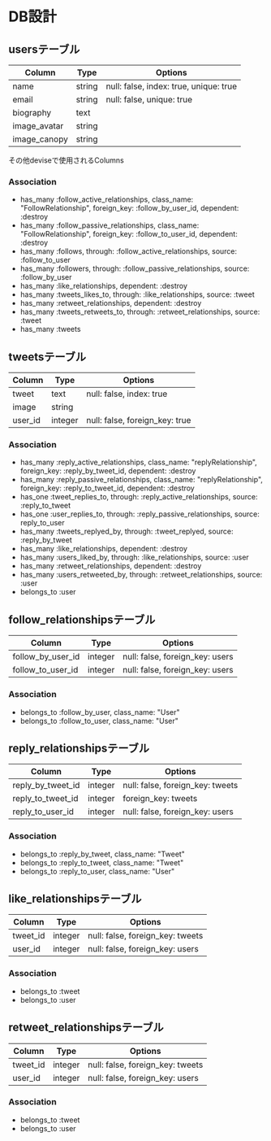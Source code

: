 # DB設計
## usersテーブル

|Column|Type|Options|
|------|----|-------|
|name|string|null: false, index: true, unique: true|
|email|string|null: false, unique: true|
|biography|text||
|image_avatar|string||
|image_canopy|string||

その他deviseで使用されるColumns

### Association
- has_many :follow_active_relationships, class_name: "FollowRelationship", foreign_key: :follow_by_user_id, dependent: :destroy
- has_many :follow_passive_relationships, class_name: "FollowRelationship", foreign_key: :follow_to_user_id, dependent: :destroy
- has_many :follows, through: :follow_active_relationships, source: :follow_to_user
- has_many :followers, through: :follow_passive_relationships, source: :follow_by_user
- has_many :like_relationships, dependent: :destroy
- has_many :tweets_likes_to, through: :like_relationships, source: :tweet
- has_many :retweet_relationships, dependent: :destroy
- has_many :tweets_retweets_to, through: :retweet_relationships, source: :tweet
- has_many :tweets

## tweetsテーブル

|Column|Type|Options|
|------|----|-------|
|tweet|text|null: false, index: true|
|image|string||
|user_id|integer|null: false, foreign_key: true|

### Association
- has_many :reply_active_relationships, class_name: "replyRelationship", foreign_key: :reply_by_tweet_id, dependent: :destroy
- has_many :reply_passive_relationships, class_name: "replyRelationship", foreign_key: :reply_to_tweet_id, dependent: :destroy
- has_one :tweet_replies_to, through: :reply_active_relationships, source: :reply_to_tweet
- has_one :user_replies_to, through: :reply_passive_relationships, source: reply_to_user
- has_many :tweets_replyed_by, through: :tweet_replyed, source: :reply_by_tweet
- has_many :like_relationships, dependent: :destroy
- has_many :users_liked_by, through: :like_relationships, source: :user
- has_many :retweet_relationships, dependent: :destroy
- has_many :users_retweeted_by, through: :retweet_relationships, source: :user
- belongs_to :user

## follow_relationshipsテーブル

|Column|Type|Options|
|------|----|-------|
|follow_by_user_id|integer|null: false, foreign_key: users|
|follow_to_user_id|integer|null: false, foreign_key: users|

### Association
- belongs_to :follow_by_user, class_name: "User"
- belongs_to :follow_to_user, class_name: "User"

## reply_relationshipsテーブル

|Column|Type|Options|
|------|----|-------|
|reply_by_tweet_id|integer|null: false, foreign_key: tweets|
|reply_to_tweet_id|integer|foreign_key: tweets|
|reply_to_user_id|integer|null: false, foreign_key: users|

### Association
- belongs_to :reply_by_tweet, class_name: "Tweet"
- belongs_to :reply_to_tweet, class_name: "Tweet"
- belongs_to :reply_to_user, class_name: "User"

## like_relationshipsテーブル

|Column|Type|Options|
|------|----|-------|
|tweet_id|integer|null: false, foreign_key: tweets|
|user_id|integer|null: false, foreign_key: users|

### Association
- belongs_to :tweet
- belongs_to :user

## retweet_relationshipsテーブル

|Column|Type|Options|
|------|----|-------|
|tweet_id|integer|null: false, foreign_key: tweets|
|user_id|integer|null: false, foreign_key: users|

### Association
- belongs_to :tweet
- belongs_to :user
